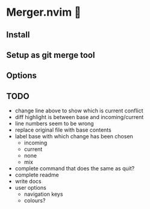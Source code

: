 # Merger.nvim 🧩

## Install

## Setup as git merge tool

## Options

## TODO
- change line above to show which is current conflict
- diff highlight is between base and incoming/current
- line numbers seem to be wrong
- replace original file with base contents
- label base with which change has been chosen
    - incoming
    - current
    - none
    - mix
- complete command that does the same as quit?
- complete readme
- write docs
- user options
    - navigation keys
    - colours?

